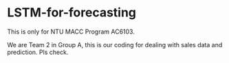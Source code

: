 # LSTM-for-forecasting
This is only for NTU MACC Program AC6103.

We are Team 2 in Group A, this is our coding for dealing with sales data and prediction. Pls check.
